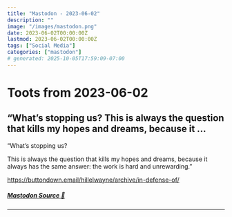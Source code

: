 ```yaml
---
title: "Mastodon - 2023-06-02"
description: ""
image: "/images/mastodon.png"
date: 2023-06-02T00:00:00Z
lastmod: 2023-06-02T00:00:00Z
tags: ["Social Media"]
categories: ["mastodon"]
# generated: 2025-10-05T17:59:09-07:00
---
```


# Toots from 2023-06-02

## “What’s stopping us?  This is always the question that kills my hopes and dreams, because it ...

“What’s stopping us?

This is always the question that kills my hopes and dreams, because it always has the same answer: the work is hard and unrewarding.”

<https://buttondown.email/hillelwayne/archive/in-defense-of/>

##### [Mastodon Source 🐘](https://hachyderm.io/@mweagle/110472404722932220)

---

